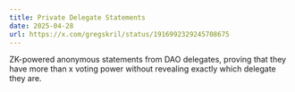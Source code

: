 ```yaml
---
title: Private Delegate Statements
date: 2025-04-28
url: https://x.com/gregskril/status/1916992329245708675
---
```


ZK-powered anonymous statements from DAO delegates, proving that they have more than x voting power without revealing exactly which delegate they are.
